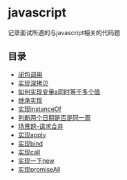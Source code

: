 # javascript
记录面试所遇的与javascript相关的代码题

## 目录
* [闭包调用](./closureUse.md)
* [实现深拷贝](./deepClone.md)
* [如何实现变量a同时等于多个值](./equalA.md)
* [继承实现](./inherit.md)
* [实现instanceOf](./instanceof.md)
* [判断两个日期是否是同一周](./judgeDate.md)
* [场景题-请求合并](./mergeRequest.md)
* [实现apply](./myApply.md)
* [实现bind](./myBind.md)
* [实现call](./myCall.md)
* [实现一下new](./myNew.md)
* [实现promiseAll](./promiseAll.md)

<tongji/>